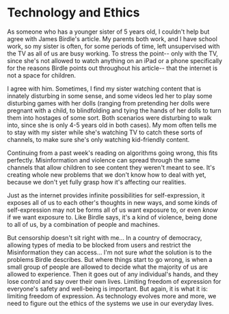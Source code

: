 
# Technology and Ethics

<div>
As someone who has a younger sister of 5 years old, I couldn't help but agree with James Birdle's article. My parents both work, and I have school work, so my sister is often, for some periods of time, left unsupervised with the TV as all of us are busy working. To stress the point-- only with the TV, since she's not allowed to watch anything on an iPad or a phone specifically for the reasons Birdle points out throughout his article-- that the internet is not a space for children.

I agree with him. Sometimes, I find my sister watching content that is innately disturbing in some sense, and some videos led her to play some disturbing games with her dolls (ranging from pretending her dolls were pregnant with a child, to blindfolding and tying the hands of her dolls to turn them into hostages of some sort. Both scenarios were disturbing to walk into, since she is only 4-5 years old in both cases). My mom often tells me to stay with my sister while she's watching TV to catch these sorts of channels, to make sure she's only watching kid-friendly content.

Continuing from a past week's reading on algorithms going wrong, this fits perfectly. Misinformation and violence can spread through the same channels that allow children to see content they weren't meant to see. It's creating whole new problems that we don't know how to deal with yet, because we don't yet fully grasp how it's affecting our realities.

Just as the internet provides infinite possibilities for self-expression, it exposes all of us to each other's thoughts in new ways, and some kinds of self-expression may not be forms all of us want exposure to, or even <em>know</em> if we want exposure to. Like Birdle says, it's a kind of violence, being done to all of us, by a combination of people and machines.

But censorship doesn't sit right with me... In a country of democracy, allowing types of media to be blocked from users and restrict the Misinformation they can access... I'm not sure <em>what</em> the solution is to the problems Birdle describes. But where things start to go wrong, is when a small group of people are allowed to decide what the majority of us are allowed to experience. Then it goes out of any individual's hands, and they lose control and say over their own lives. Limiting freedom of expression for everyone's safety and well-being is important. But again, it is what it is: limiting freedom of expression. As technology evolves more and more, we need to figure out the ethics of the systems we use in our everyday lives.
</div>
